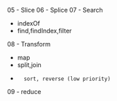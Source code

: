 05 - Slice
06 - Splice
07 - Search

-   indexOf
-   find,findIndex,filter

08 - Transform

-   map
-   split,join
-       sort, reverse (low priority)

09 - reduce
